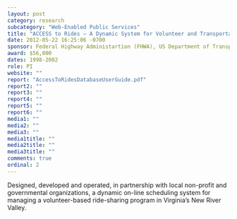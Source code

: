 ```yaml
---
layout: post
category: research
subcategory: "Web-Enabled Public Services"
title: "ACCESS to Rides – A Dynamic System for Volunteer and Transportation Resource Management"
date: 2012-05-22 16:25:06 -0700
sponsor: Federal Highway Administartion (FHWA), US Department of Transportation (USDOT)
award: $56,000
dates: 1998-2002
role: PI
website: ""
report: "AccessToRidesDatabaseUserGuide.pdf"
report2: ""
report3: ""
report4: ""
report5: ""
report6: ""
media1: ""
media2: ""
media3: ""
media1title: ""
media2title: ""
media3title: ""
comments: true
ordinal: 2
---
```


Designed, developed and operated, in partnership with local non-profit and governmental organizations, a dynamic on-line scheduling system for managing a volunteer-based ride-sharing program in Virginia’s New River Valley.
